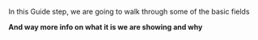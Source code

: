 In this Guide step, we are going to walk through some of the basic fields

**And way more info on what it is we are showing and why**